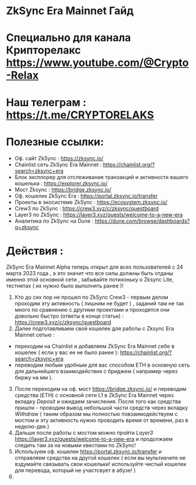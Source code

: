 # ZkSync Era Mainnet Гайд
# Специально для канала Крипторелакс https://www.youtube.com/@Crypto-Relax 
# Наш телеграм : https://t.me/CRYPTORELAKS

# Полезные ссылки:
* Оф. сайт ZkSync : https://zksync.io/
* Chainlist сеть ZkSync Era Mainnet : https://chainlist.org/?search=zksync+era
* Блок эксплорер для отслеживания транзакций и активности вашего кошелька : https://explorer.zksync.io/
* Мост Zksync : https://bridge.zksync.io/
* Оф. кошелек  ZkSync Era : https://portal.zksync.io/transfer
* Проекты в экосистеме ZkSync : https://ecosystem.zksync.io/
* Crew3 по ZkSync : https://crew3.xyz/c/zksync/questboard
* Layer3 по ZkSync : https://layer3.xyz/quests/welcome-to-a-new-era
* Аналитика по ZkSync на Dune : https://dune.com/browse/dashboards?q=zksync

# Действия :
ZkSync Era Mainnet Alpha теперь открыт для всех пользователей с 24 марта 2023 года , а это значит что все силы должны быть отданы именно этой основной сети , забывайте потихоньку о Zksync Lite, тестнетах ( их нужно было выполнять ранее )!

1) Кто до сих пор не прошел по ZkSync Crew3 - первым делом проходим эту активность ( лишним не будет ) , заданий там не так много по сравнению с другими проектами и проходятся они довольно быстро (ответы в конце статьи)  : https://crew3.xyz/c/zksync/questboard
2) Далее подготавливаем свой кошелек для работы с Zksync Era Mainnet сетью :
* переходим на Chainlist и добавляем ZkSync Era Mainnet себе в кошелек ( если у вас ее не было ранее ): https://chainlist.org/?search=zksync+era
* переводим любым удобным для вас способом ETH в основную сеть для дальнейшего взаимодействия с бриджем ( например через биржу на мм ).
3) После переходим на оф. мост https://bridge.zksync.io/  и переводим средства (ETH) с основной сети L1 в ZkSync Era Mainnet через вкладку *Deposit* и ожидаем зачисления. После того как средства пришли - проводим вывод небольшой части средств через вкладку *Withdraw* ( таким образом мы полностью повзаимодействуем с мостом и эту активность нужно проводить время от времени, раз в неделю-две.)
4) Дальше после работы с мостом можно пройти *Layer3* https://layer3.xyz/quests/welcome-to-a-new-era и продолжаем следить там за на новыми квестами по ZkSync!
5) Используем оф. кошелек https://portal.zksync.io/transfer и отправляем средства на другой кошелек ( если вы мультиачите не вздумайте связывать свои кошельки! используйте чистый кошелек для перевода, который не участсвует в абузе! )
6) 
